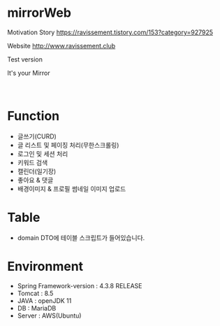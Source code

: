 # mirrorWeb


Motivation Story
https://ravissement.tistory.com/153?category=927925


Website
http://www.ravissement.club


Test version


It's your Mirror<br>
<br>
<br>



# Function
- 글쓰기(CURD)
- 글 리스트 및 페이징 처리(무한스크롤링)
- 로그인 및 세션 처리
- 키워드 검색
- 캘린더(일기장)
- 좋아요 & 댓글
- 배경이미지 & 프로필 썸네일 이미지 업로드
# Table
- domain DTO에 테이블 스크립트가 들어있습니다.
# Environment
- Spring Framework-version : 4.3.8 RELEASE <br>
- Tomcat : 8.5 <br>
- JAVA : openJDK 11 <br>
- DB : MariaDB <br>
- Server : AWS(Ubuntu) <br>
